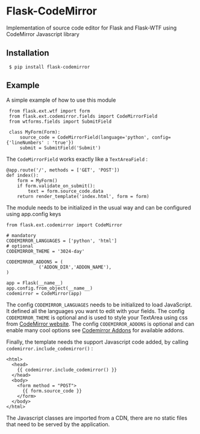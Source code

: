 Flask-CodeMirror
===============

Implementation of source code editor for Flask and Flask-WTF using CodeMirror Javascript library

Installation
------------
     $ pip install flask-codemirror

Example
-------
A simple example of how to use this module

     from flask.ext.wtf import form
     from flask.ext.codemirror.fields import CodeMirrorField
     from wtforms.fields import SubmitField

     class MyForm(Form):
         source_code = CodeMirrorField(language='python', config={'lineNumbers' : 'true'})
         submit = SubmitField('Submit')

The `CodeMirrorField` works exactly like a `TextAreaField` :

    @app.route('/', methods = ['GET', 'POST'])
    def index():
        form = MyForm()
        if form.validate_on_submit():
            text = form.source_code.data
        return render_template('index.html', form = form)

The module needs to be initialized in the usual way and can be configured using app.config keys

    from flask.ext.codemirror import CodeMirror

    # mandatory
    CODEMIRROR_LANGUAGES = ['python', 'html']
    # optional
    CODEMIRROR_THEME = '3024-day'

    CODEMIRROR_ADDONS = (
                ('ADDON_DIR','ADDON_NAME'),
    )

    app = Flask(__name__)
    app.config.from_object(__name__)
    codemirror = CodeMirror(app)

The config `CODEMIRROR_LANGUAGES` needs to be initialized to load JavaScript. It defined all the languages you want to edit with your fields.
The config `CODEMIRROR_THEME` is optional and is used to style your TextArea using css from [CodeMirror website](http://codemirror.net/theme/).
The config `CODEMIRROR_ADDONS` is optional and can enable many cool options see [Codemirror Addons](http://codemirror.net/addon/) for available addons.

Finally, the template needs the support Javascript code added, by calling `codemirror.include_codemirror()` :

    <html>
      <head>
        {{ codemirror.include_codemirror() }}
      </head>
      <body>
        <form method = "POST">
          {{ form.source_code }}
        </form>
      </body>
    </html>


The Javascript classes are imported from a CDN, there are no static files that need to be served by the application.

